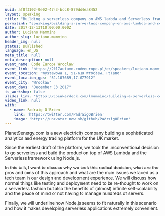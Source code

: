 ```yaml
---
uuid: af8f3102-0e02-4743-bcc8-879dd4ea8452
layout: speaking
title: "Building a serverless company on AWS lambda and Serverless framework"
permalink: "speaking/building-a-serverless-company-on-aws-lambda-and-serverless-framework-codeeurope-wroclaw"
date: 2017-12-13T10:00:00.000Z
author: Luciano Mammino
author_slug: luciano-mammino
header_img: null
status: published
language: en_US
meta_title: null
meta_description: null
event_name: Code Europe Wroclaw
event_link: "https://2017autumn.codeeurope.pl/en/speakers/luciano-mammino"
event_location: "Wystawowa 1, 51-618 Wrocław, Poland"
event_location_gps: "51.107689,17.077912"
event_city: "Wrocław"
event_days: "December 13 2017"
is_workshop: false
slides_link: "https://speakerdeck.com/lmammino/building-a-serverless-company-on-aws-lambda-and-serverless-framework"
video_link: null
with:
  - name: Padraig O'Brien
    link: 'https://twitter.com/PadraigOBrien'
    image: 'https://unavatar.now.sh/github/PadraigOBrien'
---
```


Planet9energy.com is a new electricity company building a sophisticated analytics and energy trading platform for the UK market.

Since the earliest draft of the platform, we took the unconventional decision to go serverless and build the product on top of AWS Lambda and the Serverless framework using Node.js.

In this talk, I want to discuss why we took this radical decision, what are the pros and cons of this approach and what are the main issues we faced as a tech team in our design and development experience. We will discuss how normal things like testing and deployment need to be re-thought to work on a serverless fashion but also the benefits of (almost) infinite self-scalability and the peace of mind of not having to manage hundreds of servers.

Finally, we will underline how Node.js seems to fit naturally in this scenario and how it makes developing serverless applications extremely convenient.
